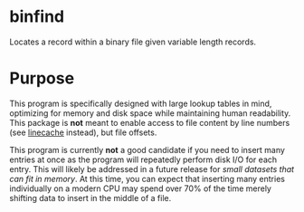 binfind
=======

Locates a record within a binary file given variable length records.

# Purpose
This program is specifically designed with large lookup tables in mind, optimizing for memory and disk space while 
maintaining human readability. This package is **not** meant to enable access to file content by line numbers 
(see [linecache](https://docs.python.org/3/library/linecache.html) instead), but file offsets.

This program is currently **not** a good candidate if you need to insert many entries at once as the program will 
repeatedly perform disk I/O for each entry. This will likely be addressed in a future release for _small datasets that 
can fit in memory_. At this time, you can expect that inserting many entries individually on a modern CPU may spend over
70% of the time merely shifting data to insert in the middle of a file.